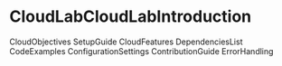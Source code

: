 # CloudLabCloudLabIntroduction
CloudObjectives
SetupGuide
CloudFeatures
DependenciesList
CodeExamples
ConfigurationSettings
ContributionGuide
ErrorHandling
